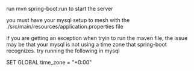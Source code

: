 run mvn spring-boot:run to start the server

you must have your mysql setup to mesh with the
./src/main/resources/application.properties
file

if you are getting an exception when tryin to run the maven file,
the issue may be that your mysql is not using a time zone that
spring-boot recognizes. try running the following in mysql

SET GLOBAL time_zone = "+0:00"
